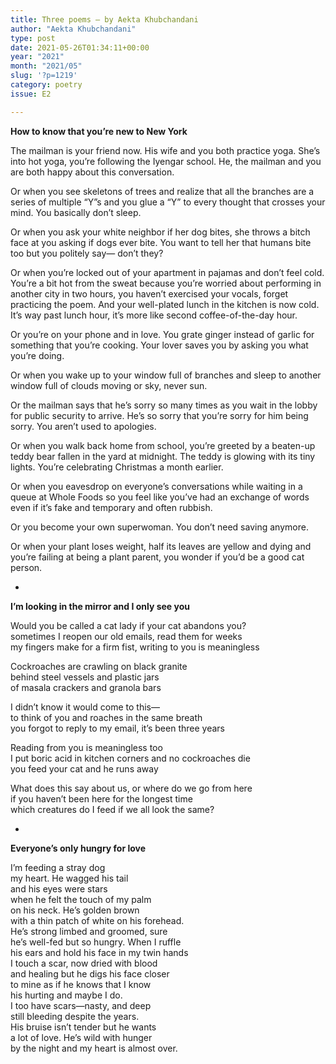 ```yaml
---
title: Three poems – by Aekta Khubchandani
author: "Aekta Khubchandani"
type: post
date: 2021-05-26T01:34:11+00:00
year: "2021"
month: "2021/05"
slug: '?p=1219'
category: poetry
issue: E2

---
```

**How to know that you’re new to New York**

The mailman is your friend now. His wife and you both practice yoga. She’s into hot yoga, you’re following the Iyengar school. He, the mailman and you are both happy about this conversation.

Or when you see skeletons of trees and realize that all the branches are a series of multiple “Y”s and you glue a “Y” to every thought that crosses your mind. You basically don’t sleep.

Or when you ask your white neighbor if her dog bites, she throws a bitch face at you asking if dogs ever bite. You want to tell her that humans bite too but you politely say— don’t they?

Or when you’re locked out of your apartment in pajamas and don’t feel cold. You’re a bit hot from the sweat because you’re worried about performing in another city in two hours, you haven’t exercised your vocals, forget practicing the poem. And your well-plated lunch in the kitchen is now cold. It’s way past lunch hour, it’s more like second coffee-of-the-day hour.

Or you’re on your phone and in love. You grate ginger instead of garlic for something that you’re cooking. Your lover saves you by asking you what you’re doing.

Or when you wake up to your window full of branches and sleep to another window full of clouds moving or sky, never sun.

Or the mailman says that he’s sorry so many times as you wait in the lobby for public security to arrive. He’s so sorry that you’re sorry for him being sorry. You aren’t used to apologies.

Or when you walk back home from school, you’re greeted by a beaten-up teddy bear fallen in the yard at midnight. The teddy is glowing with its tiny lights. You’re celebrating Christmas a month earlier.

Or when you eavesdrop on everyone’s conversations while waiting in a queue at Whole Foods so you feel like you’ve had an exchange of words even if it’s fake and temporary and often rubbish.

Or you become your own superwoman. You don’t need saving anymore.

Or when your plant loses weight, half its leaves are yellow and dying and you’re failing at being a plant parent, you wonder if you’d be a good cat person.

*

**I’m looking in the mirror and I only see you**

Would you be called a cat lady if your cat abandons you?  
sometimes I reopen our old emails, read them for weeks  
my fingers make for a firm fist, writing to you is meaningless

Cockroaches are crawling on black granite  
behind steel vessels and plastic jars  
of masala crackers and granola bars

I didn’t know it would come to this—  
to think of you and roaches in the same breath  
you forgot to reply to my email, it’s been three years

Reading from you is meaningless too  
I put boric acid in kitchen corners and no cockroaches die  
you feed your cat and he runs away

What does this say about us, or where do we go from here  
if you haven’t been here for the longest time  
which creatures do I feed if we all look the same?

*

**Everyone’s only hungry for love**

I’m feeding a stray dog  
my heart. He wagged his tail  
and his eyes were stars  
when he felt the touch of my palm  
on his neck. He’s golden brown  
with a thin patch of white on his forehead.  
He’s strong limbed and groomed, sure  
he’s well-fed but so hungry. When I ruffle  
his ears and hold his face in my twin hands  
I touch a scar, now dried with blood  
and healing but he digs his face closer  
to mine as if he knows that I know  
his hurting and maybe I do.  
I too have scars—nasty, and deep  
still bleeding despite the years.  
His bruise isn’t tender but he wants  
a lot of love. He’s wild with hunger  
by the night and my heart is almost over.
